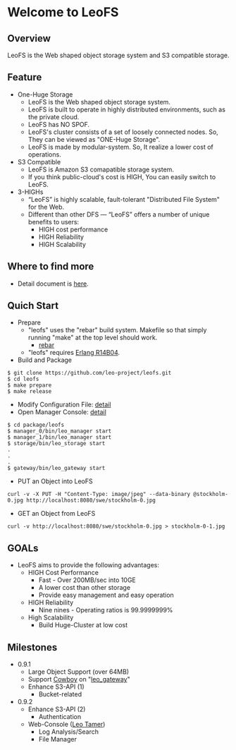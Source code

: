 Welcome to LeoFS
=================

Overview
--------

LeoFS is the Web shaped object storage system and S3 compatible storage.

Feature
--------

* One-Huge Storage
    * LeoFS is the Web shaped object storage system.
    * LeoFS is built to operate in highly distributed environments, such as the private cloud.
    * LeoFS has NO SPOF.
    * LeoFS's cluster consists of a set of loosely connected nodes. So, They can be viewed as "ONE-Huge Storage".
    * LeoFS is made by modular-system. So, It realize a lower cost of operations.
* S3 Compatible
    * LeoFS is Amazon S3 comapatible storage system.
    * If you think public-cloud's cost is HIGH, You can easily switch to LeoFS.
* 3-HIGHs
    * “LeoFS” is highly scalable, fault-tolerant "Distributed File System" for the Web.
    * Different than other DFS — “LeoFS” offers a number of unique benefits to users:
       * HIGH cost performance
       * HIGH Reliability
       * HIGH Scalability

Where to find more
-------------------

* Detail document is [here](http://www.leofs.org/docs/).

Quich Start
-------------

* Prepare
  * "leofs" uses the "rebar" build system. Makefile so that simply running "make" at the top level should work.
    * [rebar](https://github.com/basho/rebar)
  * "leofs" requires [Erlang R14B04](http://www.erlang.org/download_release/12).
* Build and Package

```text
$ git clone https://github.com/leo-project/leofs.git
$ cd leofs
$ make prepare
$ make release
````

* Modify Configuration File: [detail](http://www.leofs.org/docs/install.html#set-up-leofs-s-system-configuration-only-leofs-manager)
* Open Manager Console: [detail](http://www.leofs.org/docs/admin_guide.html#system-operation)

```text
$ cd package/leofs
$ manager_0/bin/leo_manager start
$ manager_1/bin/leo_manager start
$ storage/bin/leo_storage start
.
.
.
$ gateway/bin/leo_gateway start
````

* PUT an Object into LeoFS

```text
curl -v -X PUT -H "Content-Type: image/jpeg" --data-binary @stockholm-0.jpg http://localhost:8080/swe/stockholm-0.jpg
```

* GET an Object from LeoFS

```text
curl -v http://localhost:8080/swe/stockholm-0.jpg > stockholm-0-1.jpg
```

GOALs
-------
* LeoFS aims to provide the following advantages:
  * HIGH Cost Performance
     * Fast - Over 200MB/sec into 10GE
     * A lower cost than other storage
     * Provide easy management and easy operation
  * HIGH Reliability
     * Nine nines - Operating ratios is 99.9999999%
  * High Scalability
     * Build Huge-Cluster at low cost

Milestones
-----------
* 0.9.1
  * Large Object Support (over 64MB)
  * Support [Cowboy](https://github.com/essen) on "[leo_gateway](https://github.com/leo-project/leo_gateway)"
  * Enhance S3-API (1)
     * Bucket-related
* 0.9.2
  * Enhance S3-API (2)
     * Authentication
  * Web-Console ([Leo Tamer](https://github.com/leo-project/leo_tamer))
     * Log Analysis/Search
     * File Manager
